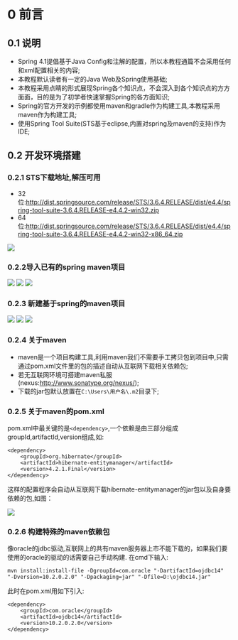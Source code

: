 # 0 前言

## 0.1 说明
- Spring 4.1提倡基于Java Config和注解的配置，所以本教程通篇不会采用任何和xml配置相关的内容;
- 本教程默认读者有一定的Java Web及Spring使用基础;
- 本教程采用点睛的形式展现Spring各个知识点，不会深入到各个知识点的方方面面，目的是为了初学者快速掌握Spring的各方面知识;
- Spring的官方开发的示例都使用maven和gradle作为构建工具,本教程采用maven作为构建工具;
- 使用Spring Tool Suite(STS基于eclipse,内置对spring及maven的支持)作为IDE;

## 0.2 开发环境搭建

### 0.2.1 STS下载地址,解压可用
  - 32位:http://dist.springsource.com/release/STS/3.6.4.RELEASE/dist/e4.4/spring-tool-suite-3.6.4.RELEASE-e4.4.2-win32.zip
  - 64位:http://dist.springsource.com/release/STS/3.6.4.RELEASE/dist/e4.4/spring-tool-suite-3.6.4.RELEASE-e4.4.2-win32-x86_64.zip

 ![](resources/0-1.jpg)

### 0.2.2导入已有的spring maven项目

 ![](resources/0-2.jpg)
 ![](resources/0-3.jpg)
 ![](resources/0-4.jpg)

### 0.2.3 新建基于spring的maven项目

![](resources/0-5.jpg)
![](resources/0-6.jpg)
![](resources/0-7.jpg)

### 0.2.4 关于maven

- maven是一个项目构建工具,利用maven我们不需要手工拷贝包到项目中,只需通过pom.xml文件里的包的描述自动从互联网下载相关依赖包;
- 若无互联网环境可搭建maven私服(nexus:http://www.sonatype.org/nexus/);
- 下载的jar包默认放置在`C:\Users\用户名\.m2`目录下;

### 0.2.5 关于maven的pom.xml
pom.xml中最关键的是`<dependency>`,一个依赖是由三部分组成groupId,artifactId,version组成,如:
```
<dependency>
    <groupId>org.hibernate</groupId>
    <artifactId>hibernate-entitymanager</artifactId>
    <version>4.2.1.Final</version>
</dependency>
```
这样的配置程序会自动从互联网下载hibernate-entitymanager的jar包以及自身要依赖的包,如图：

![](resources/0-8.jpg)

### 0.2.6 构建特殊的maven依赖包

像oracle的jdbc驱动,互联网上的共有maven服务器上市不能下载的，如果我们要使用的oracle的驱动的话需要自己手动构建.
在cmd下输入:

`mvn install:install-file -DgroupId=com.oracle "-DartifactId=ojdbc14" "-Dversion=10.2.0.2.0" "-Dpackaging=jar" "-Dfile=D:\ojdbc14.jar"`

此时在pom.xml用如下引入:
```
<dependency>
    <groupId>com.oracle</groupId>
    <artifactId>ojdbc14</artifactId>
    <version>10.2.0.2.0</version>
</dependency>
```




